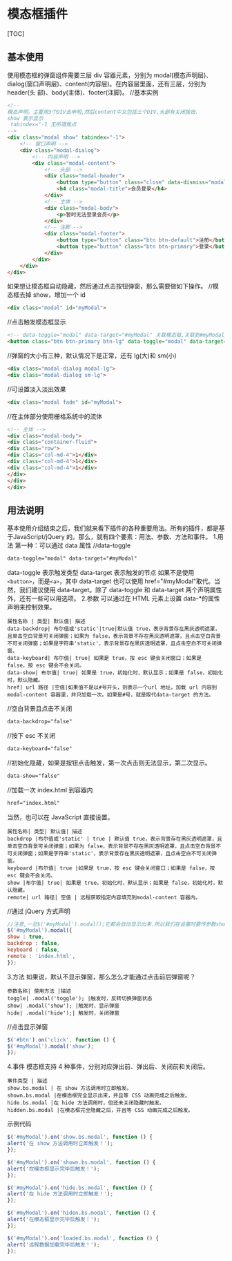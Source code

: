 # 模态框插件
[TOC]

## 基本使用
使用模态框的弹窗组件需要三层 div 容器元素，分别为 modal(模态声明层)、
dialog(窗口声明层)、content(内容层)。在内容层里面，还有三层，分别为 header(头
部)、body(主体)、footer(注脚)。
//基本实例
```html
<!-- 
模态声明，主要用3个DIV去申明,然后content中又包括三个DIV,头部有关闭按扭.
show 表示显示 
 tabindex="-1 无所谓焦点
-->
<div class="modal show" tabindex="-1">
	<!-- 窗口声明 -->
	<div class="modal-dialog">
		<!-- 内容声明 -->
		<div class="modal-content">
			<!-- 头部 -->
			<div class="modal-header">
				<button type="button" class="close" data-dismiss="modal"><span>&times;</span></button>
				<h4 class="modal-title">会员登录</h4>
			</div>
			<!-- 主体 -->
			<div class="modal-body">
				<p>暂时无法登录会员</p>
			</div>
			<!-- 注脚 -->
			<div class="modal-footer">
				<button type="button" class="btn btn-default">注册</button>
				<button type="button" class="btn btn-primary">登录</button>
			</div>
		</div>
	</div>
</div>
```
如果想让模态框自动隐藏，然后通过点击按钮弹窗，那么需要做如下操作。
//模态框去掉 show，增加一个 id
```html
<div class="modal" id="myModal">
```
//点击触发模态框显示
```html
<!-- data-toggle="modal" data-target="#myModal" 关联模态框,关联到#myModal的模态框 -->
<button class="btn btn-primary btn-lg" data-toggle="modal" data-target="#myModal">点击弹窗</button>
```
//弹窗的大小有三种，默认情况下是正常，还有 lg(大)和 sm(小)
```html
<div class="modal-dialog modal-lg">
<div class="modal-dialog sm-lg">
```
//可设置淡入淡出效果
```html
<div class="modal fade" id="myModal">
```
//在主体部分使用栅格系统中的流体
```html
<!-- 主体 -->
<div class="modal-body">
<div class="container-fluid">
<div class="row">
<div class="col-md-4">1</div>
<div class="col-md-4">1</div>
<div class="col-md-4">1</div>
</div>
</div>
</div>
```

## 用法说明
基本使用介绍结束之后，我们就来看下插件的各种重要用法。所有的插件，都是基于JavaScript/jQuery 的。那么，就有四个要素：用法、参数、方法和事件。
1.用法
第一种：可以通过 data 属性
//data-toggle
```html
data-toggle="modal" data-target="#myModal"
```
data-toggle 表示触发类型
data-target 表示触发的节点
如果不是使用`<button>`，而是`<a>`，其中 data-target 也可以使用 href="#myModal"取代。当然，我们建议使用 data-target。除了 data-toggle 和 data-target 两个声明属性外，还有一些可以用选项。
2.参数
可以通过在 HTML 元素上设置 data-*的属性声明来控制效果。
```table
属性名称 | 类型| 默认值| 描述
data-backdrop| 布尔值或'static'|true|默认值 true，表示背景存在黑灰透明遮罩，且单击空白背景可关闭弹窗；如果为 false，表示背景不存在黑灰透明遮罩，且点击空白背景不可关闭弹窗；如果是字符串'static'，表示背景存在黑灰透明遮罩，且点击空白不可关闭弹窗。
data-keyboard| 布尔值| true| 如果是 true，按 esc 键会关闭窗口；如果是 false，按 esc 键会不会关闭。
data-show| 布尔值| true| 如果是 true，初始化时，默认显示；如果是 false，初始化时，默认隐藏。
href| url 路径 |空值|如果值不是以#号开头，则表示一个url 地址，加载 url 内容到modal-content 容器里，并只加载一次。如果是#号，就是取代data-target 的方法。
```
//空白背景且点击不关闭
```html
data-backdrop="false"
```
//按下 esc 不关闭
```html
data-keyboard="false"
```
//初始化隐藏，如果是按钮点击触发，第一次点击则无法显示，第二次显示。
```html
data-show="false"
```
//加载一次 index.html 到容器内
```html
href="index.html" 
```
当然，也可以在 JavaScript 直接设置。
```table
属性名称| 类型| 默认值| 描述
backdrop |布尔值或'static' | true | 默认值 true，表示背景存在黑灰透明遮罩，且单击空白背景可关闭弹窗；如果为 false，表示背景不存在黑灰透明遮罩，且点击空白背景不可关闭弹窗；如果是字符串'static'，表示背景存在黑灰透明遮罩，且点击空白不可关闭弹窗。
keyboard |布尔值| true |如果是 true，按 esc 键会关闭窗口；如果是 false，按 esc 键会不会关闭。
show |布尔值| true| 如果是 true，初始化时，默认显示；如果是 false，初始化时，默认隐藏。
remote| url 路径| 空值 | 远程获取指定内容填充到modal-content 容器内。
```
//通过 jQuery 方式声明
```javascript
//注意,一旦$('#myModal').modal();它都会自动显示出来.所以我们在设置时要传参数show:false,
$('#myModal').modal({
show : true,
backdrop : false,
keyboard : false,
remote : 'index.html',
});
```
3.方法
如果说，默认不显示弹窗，那么怎么才能通过点击前后弹窗呢？
```table
参数名称| 使用方法 |描述
toggle| .modal('toggle'); |触发时，反转切换弹窗状态
show| .modal('show'); |触发时，显示弹窗
hide| .modal('hide');| 触发时，关闭弹窗
```
//点击显示弹窗
```javascript
$('#btn').on('click', function () {
$('#myModal').modal('show');
});
```
4.事件
模态框支持 4 种事件，分别对应弹出前、弹出后、关闭前和关闭后。
```table
事件类型 | 描述
show.bs.modal | 在 show 方法调用时立即触发。
shown.bs.modal |在模态框完全显示出来，并且等 CSS 动画完成之后触发。
hide.bs.modal |在 hide 方法调用时，但还未关闭隐藏时触发。
hidden.bs.modal |在模态框完全隐藏之后，并且等 CSS 动画完成之后触发。
```
示例代码
```javascript
$('#myModal').on('show.bs.modal', function () {
alert('在 show 方法调用时立即触发！');
});

$('#myModal').on('shown.bs.modal', function () {
alert('在模态框显示完毕后触发！');
});

$('#myModal').on('hide.bs.modal', function () {
alert('在 hide 方法调用时立即触发！');
});

$('#myModal').on('hiden.bs.modal', function () {
alert('在模态框显示完毕后触发！');
});

$('#myModal').on('loaded.bs.modal', function () {
alert('远程数据加载完毕后触发！');
});
```